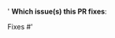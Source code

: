 '<!--  Thanks for sending a pull request!  Here are some tips for you:
If this is your first contribution, read our Contributing guide https://github.com/redhat-et/microshift/CONTRIBUTING.md
If the PR is not yet ready for review, prefix [WIP] in the title.  Once prepared, remote the prefix.
-->
**Which issue(s) this PR fixes**:
<!--
*Automatically closes linked issue when PR is merged.
Usage: `Fixes #<issue number>`, or `Fixes (paste link of issue)`.
-->
Fixes #'
